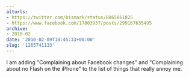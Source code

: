 ```yaml
---
alturls:
- https://twitter.com/bismark/status/8865861825
- https://www.facebook.com/17803937/posts/299167635495
archive:
- 2010-02
date: '2010-02-09T18:45:33+00:00'
slug: '1265741133'
---
```


I am adding "Complaining about Facebook changes" and "Complaining about no Flash on the iPhone" to the list of things that really annoy me.

